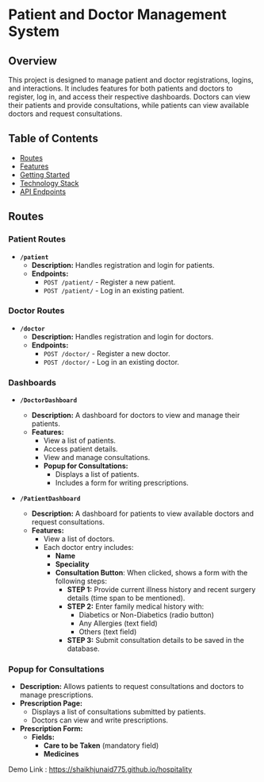 # Patient and Doctor Management System

## Overview

This project is designed to manage patient and doctor registrations, logins, and interactions. It includes features for both patients and doctors to register, log in, and access their respective dashboards. Doctors can view their patients and provide consultations, while patients can view available doctors and request consultations.

## Table of Contents

- [Routes](#routes)
- [Features](#features)
- [Getting Started](#getting-started)
- [Technology Stack](#technology-stack)
- [API Endpoints](#api-endpoints)

## Routes

### Patient Routes

- **`/patient`**
  - **Description:** Handles registration and login for patients.
  - **Endpoints:**
    - `POST /patient/` - Register a new patient.
    - `POST /patient/` - Log in an existing patient.

### Doctor Routes

- **`/doctor`**
  - **Description:** Handles registration and login for doctors.
  - **Endpoints:**
    - `POST /doctor/` - Register a new doctor.
    - `POST /doctor/` - Log in an existing doctor.

### Dashboards

- **`/DoctorDashboard`**
  - **Description:** A dashboard for doctors to view and manage their patients.
  - **Features:**
    - View a list of patients.
    - Access patient details.
    - View and manage consultations.
    - **Popup for Consultations:**
      - Displays a list of patients.
      - Includes a form for writing prescriptions.

- **`/PatientDashboard`**
  - **Description:** A dashboard for patients to view available doctors and request consultations.
  - **Features:**
    - View a list of doctors.
    - Each doctor entry includes:
      - **Name**
      - **Speciality**
      - **Consultation Button**: When clicked, shows a form with the following steps:
        - **STEP 1:** Provide current illness history and recent surgery details (time span to be mentioned).
        - **STEP 2:** Enter family medical history with:
          - Diabetics or Non-Diabetics (radio button)
          - Any Allergies (text field)
          - Others (text field)
        - **STEP 3:** Submit consultation details to be saved in the database.

### Popup for Consultations

- **Description:** Allows patients to request consultations and doctors to manage prescriptions.
- **Prescription Page:**
  - Displays a list of consultations submitted by patients.
  - Doctors can view and write prescriptions.
- **Prescription Form:**
  - **Fields:**
    - **Care to be Taken** (mandatory field)
    - **Medicines**

Demo Link : 
https://shaikhjunaid775.github.io/hospitality
